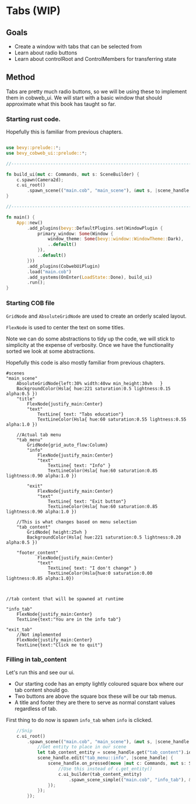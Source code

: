 # Tabs (WIP)

## Goals
- Create a window with tabs that can be selected from
- Learn about radio buttons
- Learn about controlRoot and ControlMembers for transferring state

## Method

Tabs are pretty much radio buttons, so we will be using these to implement them in cobweb_ui.
We will start with a basic window that should approximate what this book has taught so far.


### Starting rust code.

Hopefully this is familiar from previous chapters.

```rs

use bevy::prelude::*;
use bevy_cobweb_ui::prelude::*;

//-------------------------------------------------------------------------------------------------------------------

fn build_ui(mut c: Commands, mut s: SceneBuilder) {
    c.spawn(Camera2d);
    c.ui_root()
        .spawn_scene(("main.cob", "main_scene"), &mut s, |scene_handle| {});
}

//-------------------------------------------------------------------------------------------------------------------

fn main() {
    App::new()
        .add_plugins(bevy::DefaultPlugins.set(WindowPlugin {
            primary_window: Some(Window {
                window_theme: Some(bevy::window::WindowTheme::Dark),
                ..default()
            }),
            ..default()
        }))
        .add_plugins(CobwebUiPlugin)
        .load("main.cob")
        .add_systems(OnEnter(LoadState::Done), build_ui)
        .run();
}
```

### Starting COB file

`GridNode` and `AbsoluteGridNode` are used to create an orderly scaled layout.

`FlexNode` is used to center the text on some titles.

Note we can do some abstractions to tidy up the code, we will stick to simplicity at the expense of verbosity.
Once we have the functionality sorted we look at some abstractions.

Hopefully this code is also mostly familiar from previous chapters.

```
#scenes
"main_scene"
    AbsoluteGridNode{left:30% width:40vw min_height:30vh   }
    BackgroundColor(Hsla{ hue:221 saturation:0.5 lightness:0.15 alpha:0.5 })
    "title"
        FlexNode{justify_main:Center}
        "text"
            TextLine{ text: "Tabs education"}
            TextLineColor(Hsla{ hue:60 saturation:0.55 lightness:0.55 alpha:1.0 })

    //Actual tab menu
    "tab_menu"
        GridNode{grid_auto_flow:Column}
        "info"
            FlexNode{justify_main:Center}
            "text"
                TextLine{ text: "Info" }
                TextLineColor(Hsla{ hue:60 saturation:0.85 lightness:0.90 alpha:1.0 })
            
        "exit"
            FlexNode{justify_main:Center}
            "text"
                TextLine{ text: "Exit button"}
                TextLineColor(Hsla{ hue:60 saturation:0.85 lightness:0.90 alpha:1.0 })

    //This is what changes based on menu selection
    "tab_content"
        GridNode{ height:25vh }
        BackgroundColor(Hsla{ hue:221 saturation:0.5 lightness:0.20 alpha:0.5 })

    "footer_content"
            FlexNode{justify_main:Center}
            "text"
                TextLine{ text: "I don't change" }
                TextLineColor(Hsla{hue:0 saturation:0.00 lightness:0.85 alpha:1.0})
        


//tab content that will be spawned at runtime

"info_tab"
    FlexNode{justify_main:Center}
    TextLine{text:"You are in the info tab"}

"exit_tab"
    //Not implemented
    FlexNode{justify_main:Center}
    TextLine{text:"Click me to quit"}
```

### Filling in tab_content

Let's run this and see our ui.

- Our starting code has an empty lightly coloured square box where our tab content should go.
- Two buttons are above the square box these will be our tab menus.
- A title and footer they are there to serve as normal constant values regardless of tab.

First thing to do now is spawn `info_tab` when `info` is clicked.

```rs
    //Snip
    c.ui_root()
        .spawn_scene(("main.cob", "main_scene"), &mut s, |scene_handle| {
            //Get entity to place in our scene
            let tab_content_entity = scene_handle.get("tab_content").id();
            scene_handle.edit("tab_menu::info", |scene_handle| {
                scene_handle.on_pressed(move |mut c: Commands, mut s: SceneBuilder| {
                    //Use this instead of c.get_entity()
                    c.ui_builder(tab_content_entity)
                        .spawn_scene_simple(("main.cob", "info_tab"), &mut s);
                });
            });
        });
```
